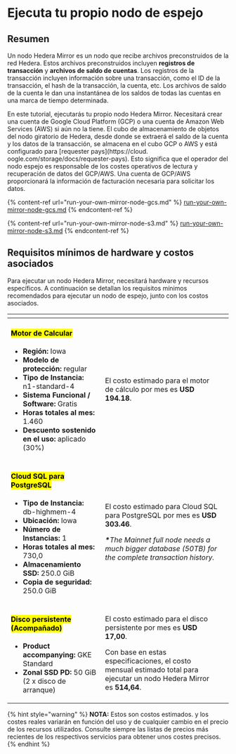 # Ejecuta tu propio nodo de espejo

## Resumen

Un nodo Hedera Mirror es un nodo que recibe archivos preconstruidos de la red Hedera. Estos archivos preconstruidos incluyen **registros de transacción** y **archivos de saldo de cuentas**. Los registros de la transacción incluyen información sobre una transacción, como el ID de la transacción, el hash de la transacción, la cuenta, etc. Los archivos de saldo de la cuenta le dan una instantánea de los saldos de todas las cuentas en una marca de tiempo determinada.

En este tutorial, ejecutarás tu propio nodo Hedera Mirror. Necesitará crear una cuenta de Google Cloud Platform (GCP) o una cuenta de Amazon Web Services (AWS) si aún no la tiene. El cubo de almacenamiento de objetos del nodo giratorio de Hedera, desde donde se extraerá el saldo de la cuenta y los datos de la transacción, se almacena en el cubo GCP o AWS y está configurado para [requester pays](https://cloud. oogle.com/storage/docs/requester-pays). Esto significa que el operador del nodo espejo es responsable de los costes operativos de lectura y recuperación de datos del GCP/AWS. Una cuenta de GCP/AWS proporcionará la información de facturación necesaria para solicitar los datos.

{% content-ref url="run-your-own-mirror-node-gcs.md" %}
[run-your-own-mirror-node-gcs.md](run-your-n-mirror-node-gcs.md)
{% endcontent-ref %}

{% content-ref url="run-your-own-mirror-node-s3.md" %}
[run-your-own-mirror-node-s3.md](ejecute-tu-de-de-de-de-nodo-md)
{% endcontent-ref %}

## Requisitos mínimos de hardware y costos asociados

Para ejecutar un nodo Hedera Mirror, necesitará hardware y recursos específicos. A continuación se detallan los requisitos mínimos recomendados para ejecutar un nodo de espejo, junto con los costos asociados.

<table data-card-size="large" data-view="cards"><thead><tr><th></th><th></th><th data-hidden data-card-cover data-type="files"></th></tr></thead><tbody><tr><td><h4><mark style="background-color:yellow;">Motor de Calcular</mark></h4><ul><li><strong>Región:</strong> Iowa</li><li><strong>Modelo de protección:</strong> regular</li><li><strong>Tipo de Instancia:</strong> n1-standard-4</li><li><strong>Sistema Funcional / Software:</strong> Gratis</li><li><strong>Horas totales al mes:</strong> 1.460</li><li><strong>Descuento sostenido en el uso:</strong> aplicado (30%)</li></ul></td><td>El costo estimado para el motor de cálculo por mes es <strong>USD 194.18</strong>.</td><td></td></tr><tr><td><h4><mark style="background-color:yellow;">Cloud SQL para PostgreSQL</mark></h4><ul><li><strong>Tipo de Instancia:</strong> db-highmem-4</li><li><strong>Ubicación:</strong> Iowa</li><li><strong>Número de Instancias:</strong> 1</li><li><strong>Horas totales al mes:</strong> 730,0</li><li><strong>Almacenamiento SSD:</strong> 250.0 GiB</li><li><strong>Copia de seguridad:</strong> 250.0 GiB</li></ul></td><td><p>El costo estimado para Cloud SQL para PostgreSQL por mes es <strong>USD 303.46</strong>. </p><p></p><p><em><strong>*</strong>The Mainnet full node needs a much bigger database (50TB) for the complete transaction history.</em></p></td><td></td></tr><tr><td><h4><mark style="background-color:yellow;">Disco persistente (Acompañado)</mark></h4><ul><li><strong>Product accompanying:</strong> GKE Standard</li><li><strong>Zonal SSD PD:</strong> 50 GiB (2 x disco de arranque)</li></ul></td><td><p>El costo estimado para el disco persistente por mes es <strong>USD 17,00</strong>.</p><p></p><p>Con base en estas especificaciones, el costo mensual estimado total para ejecutar un nodo Hedera Mirror es <strong>514,64</strong>.</p></td><td></td></tr></tbody></table>

{% hint style="warning" %}
**NOTA:** Estos son costos estimados. y los costes reales variarán en función del uso y de cualquier cambio en el precio de los recursos utilizados. Consulte siempre las listas de precios más recientes de los respectivos servicios para obtener unos costes precisos.
{% endhint %}
